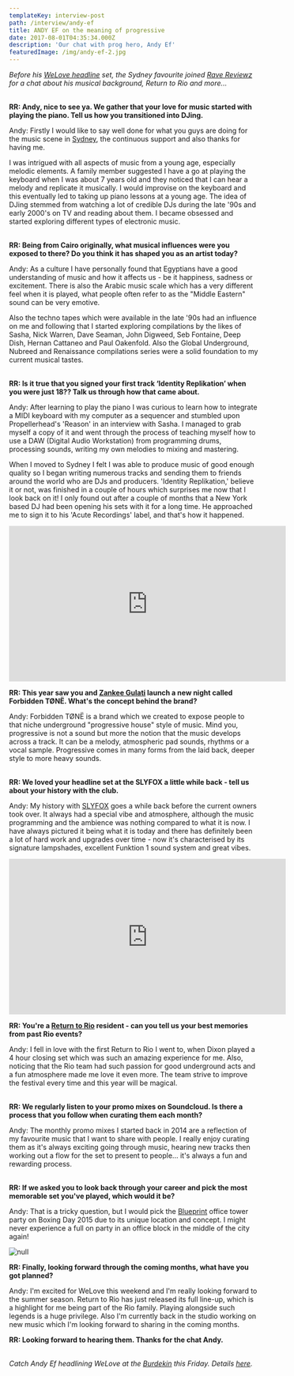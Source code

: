 ```yaml
---
templateKey: interview-post
path: /interview/andy-ef
title: ANDY EF on the meaning of progressive
date: 2017-08-01T04:35:34.000Z
description: 'Our chat with prog hero, Andy Ef'
featuredImage: /img/andy-ef-2.jpg
---
```

_Before his [WeLove headline](https://www.ravereviewz.net/Event/WeLove-159-Darlinghurst/478) set, the Sydney favourite joined [Rave Reviewz](https://magazine.ravereviewz.net/) for a chat about his musical background, Return to Rio and more..._
<br><br>

**RR: Andy, nice to see ya. We gather that your love for music started with playing the piano. Tell us how you transitioned into DJing.**

Andy: Firstly I would like to say well done for what you guys are doing for the music scene in [Sydney](https://www.ravereviewz.net/Events-Location/Sydney), the continuous support and also thanks for having me. 

I was intrigued with all aspects of music from a young age, especially melodic elements. A family member suggested I have a go at playing the keyboard when I was about 7 years old and they noticed that I can hear a melody and replicate it musically. I would improvise on the keyboard and this eventually led to taking up piano lessons at a young age. The idea of DJing stemmed from watching a lot of credible DJs during the late '90s and early 2000's on TV and reading about them. I became obsessed and started exploring different types of electronic music.
<br><br>

**RR: Being from Cairo originally, what musical influences were you exposed to there? Do you think it has shaped you as an artist today?**

Andy: As a culture I have personally found that Egyptians have a good understanding of music and how it affects us - be it happiness, sadness or excitement. There is also the Arabic music scale which has a very different feel when it is played, what people often refer to as the "Middle Eastern" sound can be very emotive. 

Also the techno tapes which were available in the late '90s had an influence on me and following that I started exploring compilations by the likes of Sasha, Nick Warren, Dave Seaman, John Digweed, Seb Fontaine, Deep Dish, Hernan Cattaneo and Paul Oakenfold. Also the Global Underground, Nubreed and Renaissance compilations series were a solid foundation to my current musical tastes.
<br><br>

**RR: Is it true that you signed your first track ‘Identity Replikation’ when you were just 18?? Talk us through how that came about.**

Andy: After learning to play the piano I was curious to learn how to integrate a MIDI keyboard with my computer as a sequencer and stumbled upon Propellerhead's 'Reason' in an interview with Sasha. I managed to grab myself a copy of it and went through the process of teaching myself how to use a DAW (Digital Audio Workstation) from programming drums, processing sounds, writing my own melodies to mixing and mastering. 

When I moved to Sydney I felt I was able to produce music of good enough quality so I began writing numerous tracks and sending them to friends around the world who are DJs and producers. 'Identity Replikation,' believe it or not, was finished in a couple of hours which surprises me now that I look back on it! I only found out after a couple of months that a New York based DJ had been opening his sets with it for a long time. He approached me to sign it to his 'Acute Recordings' label, and that's how it happened.

<iframe width="560" height="315" src="https://www.youtube.com/embed/oZ4RcJ2ERyI" frameborder="0" allow="autoplay; encrypted-media" allowfullscreen></iframe>

**RR: This year saw you and [Zankee Gulati](https://magazine.ravereviewz.net/interview/zankee-gulati-bootz-n-catz) launch a new night called Forbidden TØNË. What's the concept behind the brand?**

Andy: Forbidden TØNË is a brand which we created to expose people to that niche underground "progressive house" style of music. Mind you, progressive is not a sound but more the notion that the music develops across a track. It can be a melody, atmospheric pad sounds, rhythms or a vocal sample. Progressive comes in many forms from the laid back, deeper style to more heavy sounds. 
<br><br>

**RR: We loved your headline set at the SLYFOX a little while back - tell us about your history with the club.**

Andy: My history with [SLYFOX](https://www.ravereviewz.net/Venue/Slyfox/39) goes a while back before the current owners took over. It always had a special vibe and atmosphere, although the music programming and the ambience was nothing compared to what it is now. I have always pictured it being what it is today and there has definitely been a lot of hard work and upgrades over time - now it's characterised by its signature lampshades, excellent Funktion 1 sound system and great vibes.

<iframe src="https://www.facebook.com/plugins/video.php?href=https%3A%2F%2Fwww.facebook.com%2Fravereviewz%2Fvideos%2F628355170848836%2F&show_text=0&width=560" width="560" height="315" style="border:none;overflow:hidden" scrolling="no" frameborder="0" allowTransparency="true" allowFullScreen="true"></iframe>

**RR: You're a [Return to Rio](https://www.ravereviewz.net/Event/Return-to-Rio-Wisemans-Ferry/356) resident - can you tell us your best memories from past Rio events?**

Andy: I fell in love with the first Return to Rio I went to, when Dixon played a 4 hour closing set which was such an amazing experience for me. Also, noticing that the Rio team had such passion for good underground acts and a fun atmosphere made me love it even more. The team strive to improve the festival every time and this year will be magical.
<br><br>

**RR: We regularly listen to your promo mixes on Soundcloud. Is there a process that you follow when curating them each month?**

Andy: The monthly promo mixes I started back in 2014 are a reflection of my favourite music that I want to share with people. I really enjoy curating them as it's always exciting going through music, hearing new tracks then working out a flow for the set to present to people... it's always a fun and rewarding process.
<br><br>

**RR: If we asked you to look back through your career and pick the most memorable set you've played, which would it be?**

Andy: That is a tricky question, but I would pick the [Blueprint](https://magazine.ravereviewz.net/interview/ben-nott-blueprint) office tower party on Boxing Day 2015 due to its unique location and concept. I might never experience a full on party in an office block in the middle of the city again!

![null](/img/andy-ef-blueprint.jpg)

**RR: Finally, looking forward through the coming months, what have you got planned?**

Andy: I'm excited for WeLove this weekend and I'm really looking forward to the summer season. Return to Rio has just released its full line-up, which is a highlight for me being part of the Rio family. Playing alongside such legends is a huge privilege. Also I'm currently back in the studio working on new music which I'm looking forward to sharing in the coming months.

**RR: Looking forward to hearing them. Thanks for the chat Andy.**
<br><br>

_Catch Andy Ef headlining WeLove at the [Burdekin](https://www.ravereviewz.net/Venue/Burdekin-Hotel/27) this Friday. Details [here](https://www.ravereviewz.net/Event/WeLove-159-Darlinghurst/478)._
